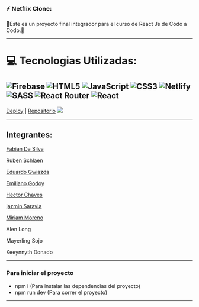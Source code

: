 
# <h3>⚡  Netflix Clone:</h3>
👋Este es un proyecto final integrador para el curso de React Js de Codo a Codo.👋
<hr>

# 💻 Tecnologias Utilizadas:
![Firebase](https://img.shields.io/badge/firebase-%23039BE5.svg?style=for-the-badge&logo=firebase) ![HTML5](https://img.shields.io/badge/html5-%23E34F26.svg?style=for-the-badge&logo=html5&logoColor=white) ![JavaScript](https://img.shields.io/badge/javascript-%23323330.svg?style=for-the-badge&logo=javascript&logoColor=%23F7DF1E) ![CSS3](https://img.shields.io/badge/css3-%231572B6.svg?style=for-the-badge&logo=css3&logoColor=white) ![Netlify](https://img.shields.io/badge/netlify-%23000000.svg?style=for-the-badge&logo=netlify&logoColor=#00C7B7) ![SASS](https://img.shields.io/badge/SASS-hotpink.svg?style=for-the-badge&logo=SASS&logoColor=white)  ![React Router](https://img.shields.io/badge/React_Router-CA4245?style=for-the-badge&logo=react-router&logoColor=white) ![React](https://img.shields.io/badge/react-%2320232a.svg?style=for-the-badge&logo=react&logoColor=%2361DAFB) 
---
[Deploy](https://netflixclone-cac-2022.netlify.app/) | [Repositorio](http://github.com/fabiandasilva/react-cac-integrador)
<img src="https://res.cloudinary.com/dew1za4wz/image/upload/v1671474248/plants/demo1_ii6btb.png">


<hr>

## Integrantes:
<p><a href="https://www.linkedin.com/in/fabiandasilva/">Fabian Da Silva</a></p>
<p><a href="https://www.linkedin.com/in/gschlaen/"> Ruben Schlaen </a></p>
<p><a href="https://www.linkedin.com/in/eduardo-gwiazda-a86824b/">Eduardo Gwiazda</a></p>
<p><a href="https://www.linkedin.com/in/emiliano-oscar-godoy-716a76225/">Emiliano Godoy</a></p>
<p><a href="https://www.linkedin.com/in/mdqchaves/">Hector Chaves</p>
<p><a href="https://www.linkedin.com/mwlite/in/jazmin-saravia-776a30189">jazmin Saravia</a></p>
<p><a href="https://www.linkedin.com/in/mayerlingsojo/ ">Miriam Moreno</a></p>
<p>Alen Long</p>
<p>Mayerling Sojo</p>
<p>Keeynnyth Donado</p> 
 
<hr>
<h3>Para iniciar el proyecto</h3>
<ul>
<li>npm i (Para instalar las dependencias del proyecto)</li>
<li>npm run dev (Para correr el proyecto)</li>
</ul>
<hr>

